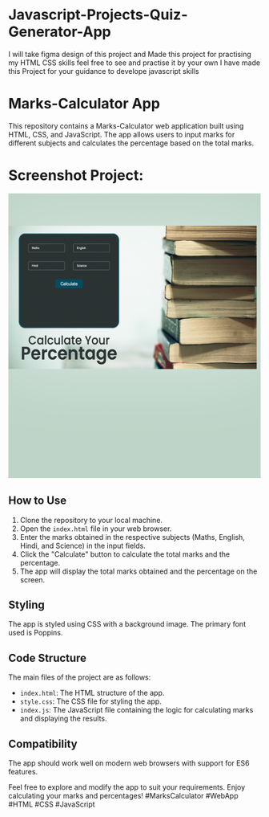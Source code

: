 # Javascript-Projects-Quiz-Generator-App
I will take figma design of this project and Made this project for practising my HTML CSS skills feel free to see and practise it by your own I have made this  Project for your guidance  to develope  javascript skills 
# Marks-Calculator App

This repository contains a Marks-Calculator web application built using HTML, CSS, and JavaScript. The app allows users to input marks for different subjects and calculates the percentage based on the total marks.

# Screenshot Project:
![Quiz Generator App ](images/p3.png)

## How to Use

1. Clone the repository to your local machine.
2. Open the `index.html` file in your web browser.
3. Enter the marks obtained in the respective subjects (Maths, English, Hindi, and Science) in the input fields.
4. Click the "Calculate" button to calculate the total marks and the percentage.
5. The app will display the total marks obtained and the percentage on the screen.

## Styling

The app is styled using CSS with a background image. The primary font used is Poppins.

## Code Structure

The main files of the project are as follows:

- `index.html`: The HTML structure of the app.
- `style.css`: The CSS file for styling the app.
- `index.js`: The JavaScript file containing the logic for calculating marks and displaying the results.

## Compatibility

The app should work well on modern web browsers with support for ES6 features.

Feel free to explore and modify the app to suit your requirements. Enjoy calculating your marks and percentages! #MarksCalculator #WebApp #HTML #CSS #JavaScript

